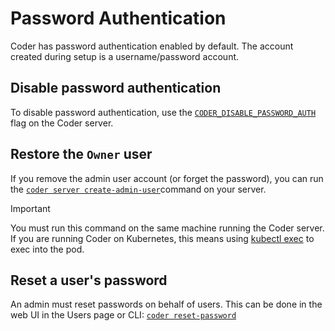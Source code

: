# Password Authentication

Coder has password authentication enabled by default. The account created during
setup is a username/password account.

## Disable password authentication

To disable password authentication, use the
[`CODER_DISABLE_PASSWORD_AUTH`](../../reference/cli/server.md#--disable-password-auth)
flag on the Coder server.

## Restore the `Owner` user

If you remove the admin user account (or forget the password), you can run the
[`coder server create-admin-user`](../../reference/cli/server_create-admin-user.md)command
on your server.

> [!IMPORTANT]
> You must run this command on the same machine running the Coder server.
> If you are running Coder on Kubernetes, this means using
> [kubectl exec](https://kubernetes.io/docs/reference/kubectl/generated/kubectl_exec/)
> to exec into the pod.

## Reset a user's password

An admin must reset passwords on behalf of users. This can be done in the web UI
in the Users page or CLI:
[`coder reset-password`](../../reference/cli/reset-password.md)
